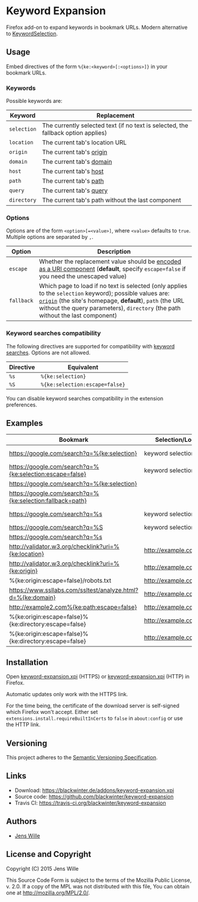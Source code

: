 # Keyword Expansion

Firefox add-on to expand keywords in bookmark URLs. Modern alternative to [KeywordSelection](http://dragtotab.mozdev.org/keywordselection/).


## Usage

Embed directives of the form `%{ke:<keyword>[:<options>]}` in your bookmark URLs.

### Keywords

Possible keywords are:

Keyword     | Replacement
------------|------------
`selection` | The currently selected text (if no text is selected, the fallback option applies)
`location`  | The current tab's location URL
`origin`    | The current tab's [origin](https://developer.mozilla.org/en-US/docs/Web/API/URLUtils/origin)
`domain`    | The current tab's [domain](https://developer.mozilla.org/en-US/docs/Web/API/URLUtils/hostname)
`host`      | The current tab's [host](https://developer.mozilla.org/en-US/docs/Web/API/URLUtils/host)
`path`      | The current tab's [path](https://developer.mozilla.org/en-US/docs/Web/API/URLUtils/pathname)
`query`     | The current tab's [query](https://developer.mozilla.org/en-US/docs/Web/API/URLUtils/search)
`directory` | The current tab's path without the last component

### Options

Options are of the form `<option>[=<value>]`, where `<value>` defaults to `true`. Multiple options are separated by `,`.

Option     | Description
-----------|------------
`escape`   | Whether the replacement value should be [encoded as a URI component](https://developer.mozilla.org/en-US/docs/Web/JavaScript/Reference/Global_Objects/encodeURIComponent) (**default**, specify `escape=false` if you need the unescaped value)
`fallback` | Which page to load if no text is selected (only applies to the `selection` keyword); possible values are: [`origin`](https://developer.mozilla.org/en-US/docs/Web/API/URLUtils/origin) (the site's homepage, **default**), `path` (the URL without the query parameters), `directory` (the path without the last component)

### Keyword searches compatibility

The following directives are supported for compatibility with [keyword searches](http://kb.mozillazine.org/Using_keyword_searches). Options are not allowed.

Directive | Equivalent
----------|-------------------------------------------
`%s`      | `%{ke:selection}`
`%S`      | `%{ke:selection:escape=false}`

You can disable keyword searches compatibility in the extension preferences.


## Examples

Bookmark                                                        | Selection/Location         | Result
----------------------------------------------------------------|----------------------------|-------
https://google.com/search?q=%{ke:selection}                     | keyword selection          | https://google.com/search?q=keyword%20selection
https://google.com/search?q=%{ke:selection:escape=false}        | keyword selection          | https://google.com/search?q=keyword selection
https://google.com/search?q=%{ke:selection}                     |                            | https://google.com
https://google.com/search?q=%{ke:selection:fallback=path}       |                            | https://google.com/search
https://google.com/search?q=%s                                  | keyword selection          | https://google.com/search?q=keyword%20selection
https://google.com/search?q=%S                                  | keyword selection          | https://google.com/search?q=keyword selection
https://google.com/search?q=%s                                  |                            | https://google.com
http://validator.w3.org/checklink?uri=%{ke:location}            | http://example.com/foo/bar | http://validator.w3.org/checklink?uri=http%3A%2F%2Fexample.com%2Ffoo%2Fbar
http://validator.w3.org/checklink?uri=%{ke:origin}              | http://example.com/foo/bar | http://validator.w3.org/checklink?uri=http%3A%2F%2Fexample.com
%{ke:origin:escape=false}/robots.txt                            | http://example.com/foo/bar | http://example.com/robots.txt
https://www.ssllabs.com/ssltest/analyze.html?d=%{ke:domain}     | http://example.com/foo/bar | https://www.ssllabs.com/ssltest/analyze.html?d=example.com
http://example2.com%{ke:path:escape=false}                      | http://example.com/foo/bar | http://example2.com/foo/bar
%{ke:origin:escape=false}%{ke:directory:escape=false}           | http://example.com/foo/bar | http://example.com/foo/
%{ke:origin:escape=false}%{ke:directory:escape=false}           | http://example.com/foo     | http://example.com/


## Installation

Open [keyword-expansion.xpi](https://blackwinter.de/addons/keyword-expansion.xpi) (HTTPS) or [keyword-expansion.xpi](http://blackwinter.de/addons/keyword-expansion.xpi) (HTTP) in Firefox.

Automatic updates only work with the HTTPS link.

For the time being, the certificate of the download server is self-signed which Firefox won't accept. Either set `extensions.install.requireBuiltInCerts` to `false` in `about:config` or use the HTTP link.


## Versioning

This project adheres to the [Semantic Versioning Specification](http://semver.org/).


## Links

* Download:    https://blackwinter.de/addons/keyword-expansion.xpi
* Source code: https://github.com/blackwinter/keyword-expansion
* Travis CI:   https://travis-ci.org/blackwinter/keyword-expansion

## Authors

* [Jens Wille](mailto:jens.wille@gmail.com)


## License and Copyright

Copyright (C) 2015 Jens Wille

This Source Code Form is subject to the terms of the Mozilla Public License, v. 2.0. If a copy of the MPL was not distributed with this file, You can obtain one at http://mozilla.org/MPL/2.0/.
